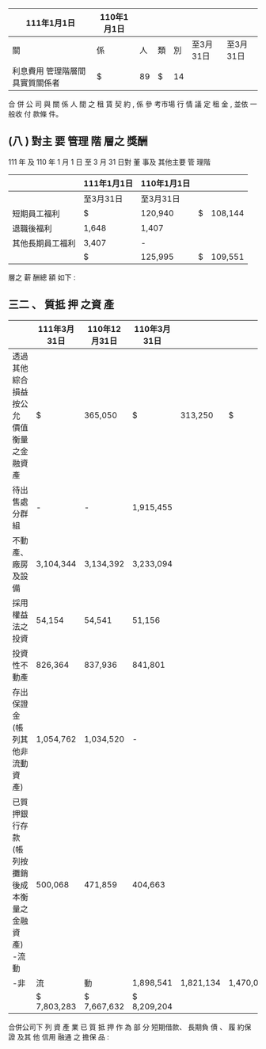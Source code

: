 
| 111年1月1日                     | 110年1月1日   |    |    |    |           |           |
|---------------------------------|---------------|----|----|----|-----------|-----------|
| 關                              | 係            | 人 | 類 | 別 | 至3月31日 | 至3月31日 |
| 利息費用 管理階層間具實質關係者 | $             | 89 | $  | 14 |           |           |

 合 併 公 司 與 關 係 人 間 之 租 賃 契 約 , 係 參 考市場 行 情 議 定 租 金 , 並依 一 般收 付 款條 件。

## (八 ) 對主 要 管理 階 層之 獎酬

 111 年 及 110 年 1 月 1 日 至 3 月 31 日對 董 事及 其他主要 管 理階

|                  | 111年1月1日   | 110年1月1日   |    |         |
|------------------|---------------|---------------|----|---------|
|                  | 至3月31日     | 至3月31日     |    |         |
| 短期員工福利     | $             | 120,940       | $  | 108,144 |
| 退職後福利       | 1,648         | 1,407         |    |         |
| 其他長期員工福利 | 3,407         | -             |    |         |
|                  | $             | 125,995       | $  | 109,551 |

層之 薪 酬總 額 如下 :

## 三二 、 質抵 押 之資 產

|                                                             | 111年3月31日   | 110年12月31日   | 110年3月31日   |           |           |         |
|-------------------------------------------------------------|----------------|-----------------|----------------|-----------|-----------|---------|
| 透過其他綜合損益按公允 價值衡量之金融資產                   | $              | 365,050         | $              | 313,250   | $         | 292,950 |
| 待出售處分群組                                              | -              | -               | 1,915,455      |           |           |         |
| 不動產、廠房及設備                                          | 3,104,344      | 3,134,392       | 3,233,094      |           |           |         |
| 採用權益法之投資                                            | 54,154         | 54,541          | 51,156         |           |           |         |
| 投資性不動產                                                | 826,364        | 837,936         | 841,801        |           |           |         |
| 存出保證金(帳列其他非 流動資產)                           | 1,054,762      | 1,034,520       | -              |           |           |         |
| 已質押銀行存款(帳列按 攤銷後成本衡量之金融 資產)  -流 動 | 500,068        | 471,859         | 404,663        |           |           |         |
| -非                                                        | 流             | 動              | 1,898,541      | 1,821,134 | 1,470,085 |         |
|                                                             | $ 7,803,283    | $ 7,667,632     | $ 8,209,204    |           |           |         |

 合併公司下 列 資 產 業 已 質 抵 押 作 為 部 分 短期借款、 長期負 債 、 履 約保 證 及其 他 信用 融通 之 擔保 品 :